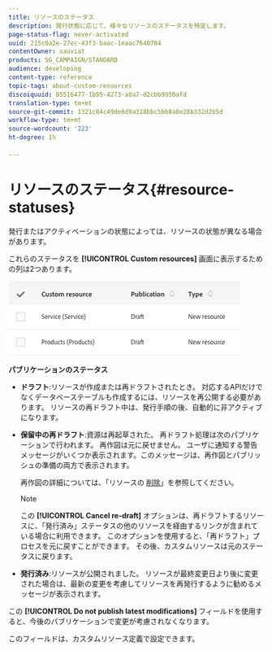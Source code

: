 ```yaml
---
title: リソースのステータス
description: 発行状態に応じて、様々なリソースのステータスを特定します。
page-status-flag: never-activated
uuid: 215c0a2e-27ec-43f3-baac-1eaac7640784
contentOwner: sauviat
products: SG_CAMPAIGN/STANDARD
audience: developing
content-type: reference
topic-tags: about-custom-resources
discoiquuid: 85516477-1b95-4273-a0a7-d2cbb9950afd
translation-type: tm+mt
source-git-commit: 1321c84c49de6d9a318bbc5bb8a0e28b332d2b5d
workflow-type: tm+mt
source-wordcount: '223'
ht-degree: 1%

---
```



# リソースのステータス{#resource-statuses}

発行またはアクティベーションの状態によっては、リソースの状態が異なる場合があります。

これらのステータスを **[!UICONTROL Custom resources]** 画面に表示するための列は2つあります。

![](assets/schema_colonne_1.png)

**パブリケーションのステータス**

* **ドラフト**:リソースが作成または再ドラフトされたとき。 対応するAPIだけでなくデータベーステーブルも作成するには、リソースを再公開する必要があります。 リソースの再ドラフト中は、発行手順の後、自動的に非アクティブになります。
* **保留中の再ドラフト**:資源は再起草された。 再ドラフト処理は次のパブリケーションで行われます。 再作図は元に戻せません。 ユーザに通知する警告メッセージがいくつか表示されます。このメッセージは、再作図とパブリッシュの準備の両方で表示されます。

   再作図の詳細については、「リソースの [削除](../../developing/using/deleting-a-resource.md)」を参照してください。

   >[!NOTE]
   >
   >この **[!UICONTROL Cancel re-draft]** オプションは、再ドラフトするリソースに、「発行済み」ステータスの他のリソースを経由するリンクが含まれている場合に利用できます。 このオプションを使用すると、「再ドラフト」プロセスを元に戻すことができます。 その後、カスタムリソースは元のステータスに戻ります。

* **発行済み**:リソースが公開されました。 リソースが最終変更日より後に変更された場合は、最新の変更を考慮してリソースを再発行するように勧めるメッセージが表示されます。

この **[!UICONTROL Do not publish latest modifications]** フィールドを使用すると、今後のパブリケーションで変更が考慮されなくなります。

このフィールドは、カスタムリソース定義で設定できます。
